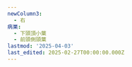 ```yaml
---
newColumn3:
  - 右
病巣:
  - 下頭頂小葉
  - 前頭側頭葉
lastmod: '2025-04-03'
last_edited: 2025-02-27T00:00:00.000Z
---
```




